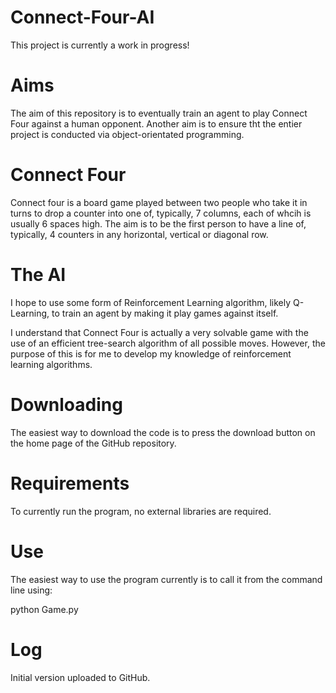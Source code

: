 # Connect-Four-AI

This project is currently a work in progress!

# Aims

The aim of this repository is to eventually train an agent to play Connect Four against a human opponent.
Another aim is to ensure tht the entier project is conducted via object-orientated programming.

# Connect Four

Connect four is a board game played between two people who take it in turns to drop a counter into one of, typically, 7 columns, each of whcih is usually 6 spaces high.
The aim is to be the first person to have a line of, typically, 4 counters in any horizontal, vertical or diagonal row.

# The AI

I hope to use some form of Reinforcement Learning algorithm, likely Q-Learning, to train an agent by making it play games against itself.

I understand that Connect Four is actually a very solvable game with the use of an efficient tree-search algorithm of all possible moves. 
However, the purpose of this is for me to develop my knowledge of reinforcement learning algorithms.

# Downloading

The easiest way to download the code is to press the download button on the home page of the GitHub repository.

# Requirements

To currently run the program, no external libraries are required.

# Use

The easiest way to use the program currently is to call it from the command line using:

python Game.py

# Log

Initial version uploaded to GitHub.
